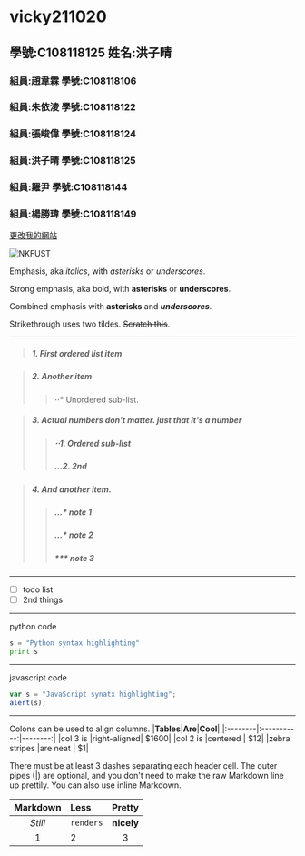 # vicky211020

## 學號:C108118125 姓名:洪子晴

### 組員:趙韋霖  學號:C108118106
### 組員:朱依淩  學號:C108118122
### 組員:張峻偉  學號:C108118124
### 組員:洪子晴  學號:C108118125
### 組員:羅尹    學號:C108118144
### 組員:楊勝瑋  學號:C108118149

[更改我的網站](https://github.com/ZE777/vicky211020/edit/main/README.md)

![NKFUST](https://www.nkust.edu.tw/var/file/0/1000/img/513/182513897.png "第一科大")

 Emphasis, aka *italics*, with *asterisks* or *underscores*. 

 Strong emphasis, aka bold, with **asterisks** or **underscores**. 

 Combined emphasis with **asterisks** and ***underscores***. 

 Strikethrough uses two tildes. ~~Scratch this~~. 


***

>##### 1. First ordered list item 

>##### 2. Another item
>>⋅⋅* Unordered sub-list.

>##### 3. Actual numbers don't matter. just that it's a number 
>>#####  ⋅⋅1. Ordered sub-list
>>#####  …2. 2nd
 
>##### 4. And another item.
>>#####  …* note 1
>>#####  …* note 2
>>#####  *** note 3

***

- [ ] todo list
- [ ] 2nd things

***
python code
``` python 
s = "Python syntax highlighting"
print s

```
***
javascript code
``` javascript
var s = "JavaScript synatx highlighting";
alert(s);

```

***
Colons can be used to align columns.
|**Tables**|**Are**|**Cool**|
|:--------|:-----------:|--------:|
|col 3 is |right-aligned|    $1600|
|col 2 is |centered     |      $12|
|zebra stripes |are neat     |       $1|

There must be at least 3 dashes separating each header cell.
The outer pipes (|) are optional, and you don't need to make the raw Markdown line up prettily. You can also use inline Markdown.

|**Markdown**|**Less**|**Pretty**|
|:----------:|:-----------|:-----------:|
|*Still*     |`renders`    |**nicely**   |
|1           |2            |3            |
